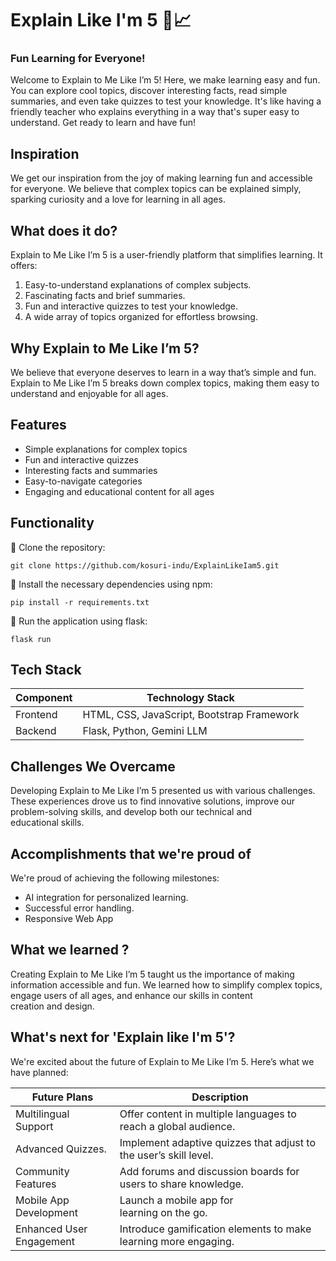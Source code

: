 # Explain Like I'm 5 📘📈 
### Fun Learning for Everyone!

Welcome to Explain to Me Like I’m 5! Here, we make learning easy and fun. You can explore cool topics, discover interesting facts, read simple summaries, and even take quizzes to test your knowledge. It's like having a friendly teacher who explains everything in a way that's super easy to understand. Get ready to learn and have fun!

## Inspiration

We get our inspiration from the joy of making learning fun and accessible for everyone. We believe that complex topics can be explained simply, sparking curiosity and a love for learning in all ages.

## What does it do?

Explain to Me Like I’m 5 is a user-friendly platform that simplifies learning. It offers:

1. Easy-to-understand explanations of complex subjects.
2. Fascinating facts and brief summaries.
3. Fun and interactive quizzes to test your knowledge.
4. A wide array of topics organized for effortless browsing.

## Why Explain to Me Like I’m 5? 

We believe that everyone deserves to learn in a way that’s simple and fun. Explain to Me Like I’m 5 breaks down complex topics, making them easy to understand and enjoyable for all ages.

## Features

- Simple explanations for complex topics
- Fun and interactive quizzes
- Interesting facts and summaries
- Easy-to-navigate categories
- Engaging and educational content for all ages

## Functionality

📌 Clone the repository:
   
   ```
   git clone https://github.com/kosuri-indu/ExplainLikeIam5.git
   ```
   
📌 Install the necessary dependencies using npm:
   
   ```
   pip install -r requirements.txt
   ```
   
📌 Run the application using flask:

   ```
   flask run
   ```

## Tech Stack

| Component        | Technology Stack                           |
|------------------|--------------------------------------------|
|  Frontend        | HTML, CSS, JavaScript, Bootstrap Framework |
|  Backend         | Flask, Python, Gemini LLM     |

## Challenges We Overcame

Developing Explain to Me Like I’m 5 presented us with various challenges. These experiences drove us to find innovative solutions, improve our problem-solving skills, and develop both our technical and educational skills.

## Accomplishments that we're proud of

We're proud of achieving the following milestones:

- AI integration for personalized learning.
- Successful error handling.
- Responsive Web App                     

## What we learned ?

Creating Explain to Me Like I’m 5 taught us the importance of making information accessible and fun. We learned how to simplify complex topics, engage users of all ages, and enhance our skills in content creation and design.

## What's next for 'Explain like I'm 5'?

We're excited about the future of Explain to Me Like I’m 5. Here’s what we have planned:

| Future Plans                                       | Description                                |
|-----------------------------------------------------|--------------------------------------------|
| Multilingual Support              | Offer content in multiple languages to reach a global audience. |
| Advanced Quizzes. | Implement adaptive quizzes that adjust to the user’s skill level.    |
| Community Features | Add forums and discussion boards for users to share knowledge.|
| Mobile App Development | Launch a mobile app for learning on the go. |
| Enhanced User Engagement | Introduce gamification elements to make learning more engaging. |

<br>
